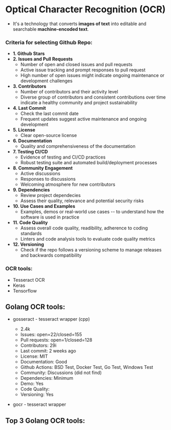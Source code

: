 # Optical Character Recognition (OCR)

- It's a technology that converts **images of text** into editable and searchable **machine-encoded text**.

### Criteria for selecting Github Repo:
- **1. Github Stars**
- **2. Issues and Pull Requests**
	- Number of open and closed issues and pull requests
	- Active issue tracking and prompt responses to pull request
	- High number of open issues might indicate ongoing maintenance or development challenges
- **3. Contributors**
	- Number of contributors and their activity level
	- Diverse group of contributors and consistent contributions over time indicate a healthy community and project sustainability
- **4. Last Commit**
	- Check the last commit date
	- Frequent updates suggest active maintenance and ongoing development
- **5. License**
	- Clear open-source license
- **6. Documentation**
	- Quality and comprehensiveness of the documentation
- **7. Testing CI/CD**
	- Evidence of testing and CI/CD practices
	- Robust testing suite and automated build/deployment processes
- **8. Community Engagement**
	- Active discussions
	- Responses to discussions
	- Welcoming atmosphere for new contributors
- **9. Dependencies**
	- Review project dependecies
	- Assess their quality, relevance and potential security risks
- **10. Use Cases and Examples**
	- Examples, demos or real-world use cases -- to understand how the software is used in practice
- **11. Code Quality**
	- Assess overall code quality, readibility, adherence to coding standards
	- Linters and code analysis tools to evaluate code quality metrics
- **12. Versioning**
	- Check if the repo follows a versioning scheme to manage releases and backwards compatibility

### OCR tools:
- Tesseract OCR
- Keras
- Tensorflow

## Golang OCR tools:
- gosseract - tesseract wrapper (cpp)
	- 2.4k
	- Issues: open=22/closed=155
	- Pull requests: open=1/closed=128
	- Contributors: 29i
	- Last commit: 2 weeks ago
	- License: MIT
	- Documentation: Good
	- Github Actions: BSD Test, Docker Test, Go Test, Windows Test 
	- Community: Discussions (did not find)
	- Dependencies: Minimum
	- Demo: Yes
	- Code Quality:
	- Versioning: Yes

- gocr - tesseract wrapper
## Top 3 Golang OCR tools:

